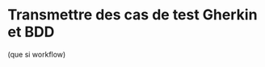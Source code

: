 
# Transmettre des cas de test Gherkin et BDD 

(que si workflow)


<!--stackedit_data:
eyJoaXN0b3J5IjpbMTM0ODg0MDM3MF19
-->
